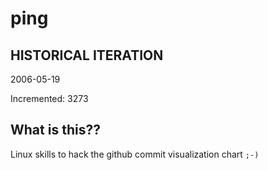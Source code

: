 # ping

## HISTORICAL ITERATION
2006-05-19

Incremented: 3273

## What is this?? 
Linux skills to hack the github commit visualization chart `;-)`
